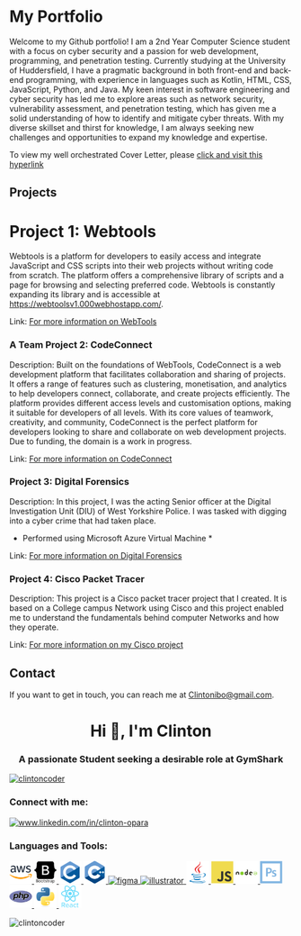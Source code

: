 # My Portfolio

Welcome to my Github portfolio! I am a 2nd Year Computer Science student with a focus on cyber security and a passion for web development, programming, and penetration testing. Currently studying at the University of Huddersfield, I have a pragmatic background in both front-end and back-end programming, with experience in languages such as Kotlin, HTML, CSS, JavaScript, Python, and Java. My keen interest in software engineering and cyber security has led me to explore areas such as network security, vulnerability assessment, and penetration testing, which has given me a solid understanding of how to identify and mitigate cyber threats. With my diverse skillset and thirst for knowledge, I am always seeking new challenges and opportunities to expand my knowledge and expertise.

To view my well orchestrated Cover Letter, please [click and visit this hyperlink](https://github.com/ClintonCoder/Cover-Letter)

## Projects

# Project 1: Webtools

Webtools is a platform for developers to easily access and integrate JavaScript and CSS scripts into their web projects without writing code from scratch. The platform offers a comprehensive library of scripts and a page for browsing and selecting preferred code. Webtools is constantly expanding its library and is accessible at https://webtoolsv1.000webhostapp.com/.


Link: [For more information on WebTools](https://github.com/ClintonCoder/WebTools)

### A Team Project 2: CodeConnect

Description: Built on the foundations of WebTools, CodeConnect is a web development platform that facilitates collaboration and sharing of projects. It offers a range of features such as clustering, monetisation, and analytics to help developers connect, collaborate, and create projects efficiently. The platform provides different access levels and customisation options, making it suitable for developers of all levels. With its core values of teamwork, creativity, and community, CodeConnect is the perfect platform for developers looking to share and collaborate on web development projects. Due to funding, the domain is a work in progress.


Link: [For more information on CodeConnect](https://github.com/ClintonCoder/CodeConnect)

### Project 3: Digital Forensics

Description: In this project, I was the acting Senior officer at the Digital Investigation Unit (DIU) of West Yorkshire Police. I was tasked with digging into a cyber crime that had taken place.

* Performed using Microsoft Azure Virtual Machine *

Link: [For more information on Digital Forensics](https://github.com/ClintonCoder/Digital-Forensics)

### Project 4: Cisco Packet Tracer

Description: This project is a Cisco packet tracer project that I created. It is based on a College campus Network using Cisco and this project enabled me to understand the fundamentals behind computer Networks and how they operate.

Link: [For more information on my Cisco project](https://github.com/ClintonCoder/Cisco-Packet-Tracer)






### 




## Contact

If you want to get in touch, you can reach me at [Clintonibo@gmail.com](mailto:your-email-address).

<h1 align="center">Hi 👋, I'm Clinton</h1>
<h3 align="center">A passionate Student seeking a desirable role at GymShark</h3>

<p align="left"> <a href="https://github.com/ryo-ma/github-profile-trophy"><img src="https://github-profile-trophy.vercel.app/?username=clintoncoder" alt="clintoncoder" /></a> </p>

<h3 align="left">Connect with me:</h3>
<p align="left">
<a href="https://linkedin.com/in/www.linkedin.com/in/clinton-opara" target="blank"><img align="center" src="https://raw.githubusercontent.com/rahuldkjain/github-profile-readme-generator/master/src/images/icons/Social/linked-in-alt.svg" alt="www.linkedin.com/in/clinton-opara" height="30" width="40" /></a>
</p>

<h3 align="left">Languages and Tools:</h3>
<p align="left"> <a href="https://aws.amazon.com" target="_blank" rel="noreferrer"> <img src="https://raw.githubusercontent.com/devicons/devicon/master/icons/amazonwebservices/amazonwebservices-original-wordmark.svg" alt="aws" width="40" height="40"/> </a> <a href="https://getbootstrap.com" target="_blank" rel="noreferrer"> <img src="https://raw.githubusercontent.com/devicons/devicon/master/icons/bootstrap/bootstrap-plain-wordmark.svg" alt="bootstrap" width="40" height="40"/> </a> <a href="https://www.cprogramming.com/" target="_blank" rel="noreferrer"> <img src="https://raw.githubusercontent.com/devicons/devicon/master/icons/c/c-original.svg" alt="c" width="40" height="40"/> </a> <a href="https://www.w3schools.com/cpp/" target="_blank" rel="noreferrer"> <img src="https://raw.githubusercontent.com/devicons/devicon/master/icons/cplusplus/cplusplus-original.svg" alt="cplusplus" width="40" height="40"/> </a> <a href="https://www.figma.com/" target="_blank" rel="noreferrer"> <img src="https://www.vectorlogo.zone/logos/figma/figma-icon.svg" alt="figma" width="40" height="40"/> </a> <a href="https://www.adobe.com/in/products/illustrator.html" target="_blank" rel="noreferrer"> <img src="https://www.vectorlogo.zone/logos/adobe_illustrator/adobe_illustrator-icon.svg" alt="illustrator" width="40" height="40"/> </a> <a href="https://www.java.com" target="_blank" rel="noreferrer"> <img src="https://raw.githubusercontent.com/devicons/devicon/master/icons/java/java-original.svg" alt="java" width="40" height="40"/> </a> <a href="https://developer.mozilla.org/en-US/docs/Web/JavaScript" target="_blank" rel="noreferrer"> <img src="https://raw.githubusercontent.com/devicons/devicon/master/icons/javascript/javascript-original.svg" alt="javascript" width="40" height="40"/> </a> <a href="https://nodejs.org" target="_blank" rel="noreferrer"> <img src="https://raw.githubusercontent.com/devicons/devicon/master/icons/nodejs/nodejs-original-wordmark.svg" alt="nodejs" width="40" height="40"/> </a> <a href="https://www.photoshop.com/en" target="_blank" rel="noreferrer"> <img src="https://raw.githubusercontent.com/devicons/devicon/master/icons/photoshop/photoshop-line.svg" alt="photoshop" width="40" height="40"/> </a> <a href="https://www.php.net" target="_blank" rel="noreferrer"> <img src="https://raw.githubusercontent.com/devicons/devicon/master/icons/php/php-original.svg" alt="php" width="40" height="40"/> </a> <a href="https://www.python.org" target="_blank" rel="noreferrer"> <img src="https://raw.githubusercontent.com/devicons/devicon/master/icons/python/python-original.svg" alt="python" width="40" height="40"/> </a> <a href="https://reactjs.org/" target="_blank" rel="noreferrer"> <img src="https://raw.githubusercontent.com/devicons/devicon/master/icons/react/react-original-wordmark.svg" alt="react" width="40" height="40"/> </a> </p>

<p><img align="center" src="https://github-readme-stats.vercel.app/api/top-langs?username=clintoncoder&show_icons=true&locale=en&layout=compact" alt="clintoncoder" /></p>

